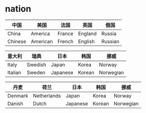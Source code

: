 # nation

| 中国    | 美国     | 法国   | 英国    | 俄国    |
| ------- | -------- | ------ | ------- | ------- |
| China   | America  | France | England | Russia  |
| Chinese | American | French | English | Russian |

| 意大利  | 瑞典    | 日本     | 韩国   | 挪威      |
| ------- | ------- | -------- | ------ | --------- |
| Italy   | Swedish | Japan    | Korea  | Norway    |
| Italian | Sweden  | Japanese | Korean | Norwegian |

| 丹麦    | 荷兰        | 日本     | 韩国   | 挪威      |
| ------- | ----------- | -------- | ------ | --------- |
| Denmark | Netherlands | Japan    | Korea  | Norway    |
| Danish  | Dutch       | Japanese | Korean | Norwegian |
